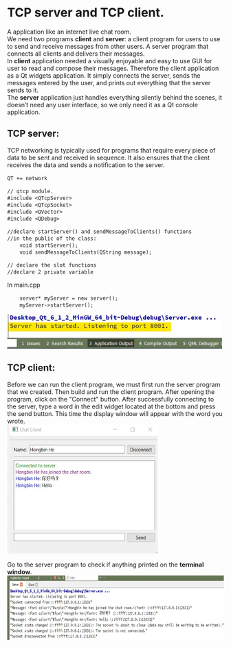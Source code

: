 # TCP server and TCP client.
A application like an internet live chat room.  
We need two programs **client** and **server**: a client program for users to use to  send and receive messages from other users. A server program that connects all  clients and delivers their messages.  
In **client** application needed a visually enjoyable and easy to use GUI for user to read and compose their messages. Therefore the client application as a Qt widgets application. It simply connects the server, sends the messages entered by the user, and prints out everything that the server sends to it.  
The **server** application just handles everything silently behind the scenes, it doesn’t need any user interface, so we only need it as a Qt console application.  
  
## TCP server:
TCP networking is typically used for programs that require every piece of data to be sent and received in sequence. It also ensures that the client receives the data and sends a notification to the server.  
``` 
QT += network
```  
```
// qtcp module.
#include <QTcpServer>
#include <QTcpSocket>
#include <QVector>
#include <QDebug>
```
```
//declare startServer() and sendMessageToClients() functions
//in the public of the class:
	void startServer();
    void sendMessageToClients(QString message);
```
```
// declare the slot functions
//declare 2 private variable
```  
In main.cpp  
```
	server* myServer = new server();
	myServer->startServer();
```
<img src="https://raw.githubusercontent.com/brucehho/TCP_server_TCP_client/main/example/Screenshot%202021-07-15%20124802.jpg" width="500" height="80"/>


## TCP client:
Before we can run the client program, we must first run the server program that we created. Then build and run the client program. After opening the program, click on the "Connect" button. After successfully connecting to the server, type a word in the edit widget located at the bottom and press the send button. This time the display window will appear with the word you wrote.  
<img src="https://raw.githubusercontent.com/brucehho/TCP_server_TCP_client/main/example/Screenshot%202021-07-15%20212829.jpg" width="350" height="300"/>  
  
Go to the server program to check if anything printed on the **terminal window**.  
<img src="https://raw.githubusercontent.com/brucehho/TCP_server_TCP_client/main/example/Screenshot%202021-07-15%20161223.jpg" width="600" height="150"/>  

 
